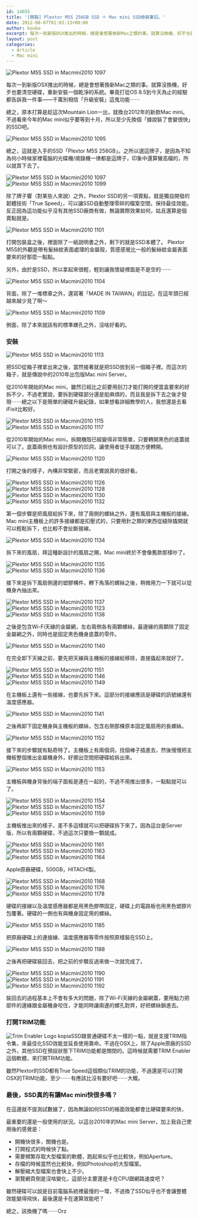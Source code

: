 ```yaml
---
id: 14655
title: '[開箱] Plextor M5S 256GB SSD ＋ Mac mini SSD換裝筆記。'
date: 2012-08-07T01:03:13+00:00
author: kouko
excerpt: 每次一到新版OSX推出的時候，總是會想著換新Mac之類的事。就算沒換機，好歹也要清空硬碟，重新安裝一個乾淨的系統。畢竟打從OS 8.5到今天為止的經驗都告訴我一件事——千萬別相信「升級安裝」這鬼功能⋯⋯
layout: post
categories:
  - Article
  - Mac mini
---
```

<img alt="Plextor M5S SSD in Macmini2010 1097"  src="/img/2012-08-07-plextor_m5s_ssd_in_macmini2010/Plextor_M5S_SSD_in_Macmini2010_1097.jpg"  title="Plextor_M5S_SSD_in_Macmini2010_1097.jpg"  />

每次一到新版OSX推出的時候，總是會想著換新Mac之類的事。就算沒換機，好歹也要清空硬碟，重新安裝一個乾淨的系統。畢竟打從OS 8.5到今天為止的經驗都告訴我一件事&mdash;&mdash;千萬別相信「升級安裝」這鬼功能⋯⋯

總之，原本打算是趁這次Mountain Lion一出，就換台2012年的新款Mac mini。不過看來今年的Mac mini似乎要等到十月，所以至少先換個「據說裝了會變很快」的SSD吧。

<img alt="Plextor M5S SSD in Macmini2010 1095"  src="/img/2012-08-07-plextor_m5s_ssd_in_macmini2010/Plextor_M5S_SSD_in_Macmini2010_1095.jpg" title="Plextor_M5S_SSD_in_Macmini2010_1095.jpg"  />

總之，這就是入手的SSD「Plextor M5S 256GB」。之所以選這牌子，是因為不知為何小時候家裡電腦的光碟機/燒錄機一律都是這牌子，印象中還算蠻高檔的，所以就買下去了。

<img alt="Plextor M5S SSD in Macmini2010 1097"  src="/img/2012-08-07-plextor_m5s_ssd_in_macmini2010/Plextor_M5S_SSD_in_Macmini2010_1097.jpg"  title="Plextor_M5S_SSD_in_Macmini2010_1097.jpg"  /><img alt="Plextor M5S SSD in Macmini2010 1099"  src="/img/2012-08-07-plextor_m5s_ssd_in_macmini2010/Plextor_M5S_SSD_in_Macmini2010_1099.jpg" title="Plextor_M5S_SSD_in_Macmini2010_1099.jpg"  />

除了牌子響（對某些人來說）之外，Plextor SSD的另一項賣點，就是獨自開發的韌體技術「True Speed」，可以讓SSD自動整理零碎的檔案空間，保持最佳效能。反正因為這功能似乎沒有其他SSD廠商有做，無論實際效果如何，姑且還算是個賣點就是。

<img alt="Plextor M5S SSD in Macmini2010 1101"  src="/img/2012-08-07-plextor_m5s_ssd_in_macmini2010/Plextor_M5S_SSD_in_Macmini2010_1101.jpg" title="Plextor_M5S_SSD_in_Macmini2010_1101.jpg"  />

打開包裝盒之後，裡面除了一紙說明書之外，剩下的就是SSD本體了。&nbsp;Plextor M5S的外觀是帶有髮絲紋表面處理的金屬殼，質感感覺比一般的髮絲紋金屬表面要來的好那麼一點點。

另外，由於是SSD，所以拿起來很輕，輕到讓我懷疑裡面是不是空的⋯⋯

<img alt="Plextor M5S SSD in Macmini2010 1104"  src="/img/2012-08-07-plextor_m5s_ssd_in_macmini2010/Plextor_M5S_SSD_in_Macmini2010_1104.jpg" title="Plextor_M5S_SSD_in_Macmini2010_1104.jpg"  />

背面，除了一堆標章之外，還寫著「MADE IN TAIWAN」的註記，在這年頭已經越來越少見了啊～

<img alt="Plextor M5S SSD in Macmini2010 1109"  src="/img/2012-08-07-plextor_m5s_ssd_in_macmini2010/Plextor_M5S_SSD_in_Macmini2010_1109.jpg" title="Plextor_M5S_SSD_in_Macmini2010_1109.jpg"  />

側面，除了本來就該有的標準螺孔之外，沒啥好看的。

### 安裝

<img alt="Plextor M5S SSD in Macmini2010 1113"  src="/img/2012-08-07-plextor_m5s_ssd_in_macmini2010/Plextor_M5S_SSD_in_Macmini2010_1113.jpg" title="Plextor_M5S_SSD_in_Macmini2010_1113.jpg"  />

把SSD從箱子裡拿出來之後，當然接著就是把SSD放到另一個箱子裡。而這次的箱子，就是傳說中的2010年出包版Mac mini Server。

從2010年開始的Mac mini，雖然已經比之前要用刮刀才能打開的便當盒要來的好拆不少，不過老實說，要拆到硬碟部分還是挺麻煩的，而且我是拆下去之後才發現⋯⋯總之以下是簡單的硬碟升級紀錄，如果想看詳細教學的人，我想還是去看iFixit比較好。

<img alt="Plextor M5S SSD in Macmini2010 1115"  src="/img/2012-08-07-plextor_m5s_ssd_in_macmini2010/Plextor_M5S_SSD_in_Macmini2010_1115.jpg"  title="Plextor_M5S_SSD_in_Macmini2010_1115.jpg"  /><img alt="Plextor M5S SSD in Macmini2010 1117"  src="/img/2012-08-07-plextor_m5s_ssd_in_macmini2010/Plextor_M5S_SSD_in_Macmini2010_1117.jpg" title="Plextor_M5S_SSD_in_Macmini2010_1117.jpg"  />

從2010年開始的Mac mini，拆開機殻已經變得非常簡單，只要轉開黑色的底蓋就可以了。底蓋兩側也有設計原型的凹洞，讓使用者徒手就能方便轉開。

<img alt="Plextor M5S SSD in Macmini2010 1120"  src="/img/2012-08-07-plextor_m5s_ssd_in_macmini2010/Plextor_M5S_SSD_in_Macmini2010_1120.jpg" title="Plextor_M5S_SSD_in_Macmini2010_1120.jpg"  />

打開之後的樣子，內構非常緊密，而且老實說真的很好看。&nbsp;

<img alt="Plextor M5S SSD in Macmini2010 1126"  src="/img/2012-08-07-plextor_m5s_ssd_in_macmini2010/Plextor_M5S_SSD_in_Macmini2010_1126.jpg"  title="Plextor_M5S_SSD_in_Macmini2010_1126.jpg"  /><img alt="Plextor M5S SSD in Macmini2010 1128"  src="/img/2012-08-07-plextor_m5s_ssd_in_macmini2010/Plextor_M5S_SSD_in_Macmini2010_1128.jpg"  title="Plextor_M5S_SSD_in_Macmini2010_1128.jpg"  /><img alt="Plextor M5S SSD in Macmini2010 1130"  src="/img/2012-08-07-plextor_m5s_ssd_in_macmini2010/Plextor_M5S_SSD_in_Macmini2010_1130.jpg"  title="Plextor_M5S_SSD_in_Macmini2010_1130.jpg"  /><img alt="Plextor M5S SSD in Macmini2010 1132"  src="/img/2012-08-07-plextor_m5s_ssd_in_macmini2010/Plextor_M5S_SSD_in_Macmini2010_1132.jpg"  title="Plextor_M5S_SSD_in_Macmini2010_1132.jpg"  />

第一個步驟是把風扇給拆下來，除了兩側的螺絲之外，還有風扇與主機板的接線。Mac mini主機板上的許多接線都是扣壓式的，只要用針之類的東西從縫隙撬開就可以輕鬆拆下，也比較不會扯斷接線。

<img alt="Plextor M5S SSD in Macmini2010 1134"  src="/img/2012-08-07-plextor_m5s_ssd_in_macmini2010/Plextor_M5S_SSD_in_Macmini2010_1134.jpg" title="Plextor_M5S_SSD_in_Macmini2010_1134.jpg"  />

拆下來的風扇，拜這種新設計的風扇之賜，Mac mini終於不會像舊款那樣吵了。

<img alt="Plextor M5S SSD in Macmini2010 1135"  src="/img/2012-08-07-plextor_m5s_ssd_in_macmini2010/Plextor_M5S_SSD_in_Macmini2010_1135.jpg"  title="Plextor_M5S_SSD_in_Macmini2010_1135.jpg"  /><img alt="Plextor M5S SSD in Macmini2010 1136"  src="/img/2012-08-07-plextor_m5s_ssd_in_macmini2010/Plextor_M5S_SSD_in_Macmini2010_1136.jpg"  title="Plextor_M5S_SSD_in_Macmini2010_1136.jpg"  />

接下來是拆下風扇側邊的塑膠構件，轉下角落的螺絲之後，稍微用力一下就可以從機身內抽出來。&nbsp;

<img alt="Plextor M5S SSD in Macmini2010 1137"  src="/img/2012-08-07-plextor_m5s_ssd_in_macmini2010/Plextor_M5S_SSD_in_Macmini2010_1137.jpg"  title="Plextor_M5S_SSD_in_Macmini2010_1137.jpg"  /><img alt="Plextor M5S SSD in Macmini2010 1123"  src="/img/2012-08-07-plextor_m5s_ssd_in_macmini2010/Plextor_M5S_SSD_in_Macmini2010_1123.jpg"  title="Plextor_M5S_SSD_in_Macmini2010_1123.jpg"  /><img alt="Plextor M5S SSD in Macmini2010 1138"  src="/img/2012-08-07-plextor_m5s_ssd_in_macmini2010/Plextor_M5S_SSD_in_Macmini2010_1138.jpg" title="Plextor_M5S_SSD_in_Macmini2010_1138.jpg"  />

之後是包含Wi-Fi天線的金屬網，左右兩側各有兩顆螺絲，最邊緣的兩顆除了固定金屬網之外，同時也是固定黑色機身底蓋的零件。

<img alt="Plextor M5S SSD in Macmini2010 1140"  src="/img/2012-08-07-plextor_m5s_ssd_in_macmini2010/Plextor_M5S_SSD_in_Macmini2010_1140.jpg" title="Plextor_M5S_SSD_in_Macmini2010_1140.jpg"  />

在完全卸下天線之前，要先把天線與主機板的接線給移除，直接撬起來就好了。&nbsp;

<img alt="Plextor M5S SSD in Macmini2010 1151"   src="/img/2012-08-07-plextor_m5s_ssd_in_macmini2010/Plextor_M5S_SSD_in_Macmini2010_1151.jpg"  title="Plextor_M5S_SSD_in_Macmini2010_1151.jpg"  /><img alt="Plextor M5S SSD in Macmini2010 1146"  src="/img/2012-08-07-plextor_m5s_ssd_in_macmini2010/Plextor_M5S_SSD_in_Macmini2010_1146.jpg"  title="Plextor_M5S_SSD_in_Macmini2010_1146.jpg"  /><img alt="Plextor M5S SSD in Macmini2010 1149"  src="/img/2012-08-07-plextor_m5s_ssd_in_macmini2010/Plextor_M5S_SSD_in_Macmini2010_1149.jpg"  title="Plextor_M5S_SSD_in_Macmini2010_1149.jpg"  />

在主機板上還有一些接線，也要先拆下來。這部分的接線應該是硬碟的訊號線還有溫度感應器。

<img alt="Plextor M5S SSD in Macmini2010 1141"  src="/img/2012-08-07-plextor_m5s_ssd_in_macmini2010/Plextor_M5S_SSD_in_Macmini2010_1141.jpg" title="Plextor_M5S_SSD_in_Macmini2010_1141.jpg"  />

之後再卸下固定機身與主機板的螺絲，包含右側那棵原本固定風扇用的長螺絲。

<img alt="Plextor M5S SSD in Macmini2010 1152"  src="/img/2012-08-07-plextor_m5s_ssd_in_macmini2010/Plextor_M5S_SSD_in_Macmini2010_1152.jpg" title="Plextor_M5S_SSD_in_Macmini2010_1152.jpg"  />

接下來的步驟就有點奇特了。主機板上有兩個洞，找個棒子插進去，然後慢慢把主機板整個推出金屬機身外，好挪出空間把硬碟給拆出來。

<img alt="Plextor M5S SSD in Macmini2010 1153"  src="/img/2012-08-07-plextor_m5s_ssd_in_macmini2010/Plextor_M5S_SSD_in_Macmini2010_1153.jpg" title="Plextor_M5S_SSD_in_Macmini2010_1153.jpg"  />

主機板與機身背後的端子面板是連在一起的，不過不用推出很多，一點點就可以了。

<img alt="Plextor M5S SSD in Macmini2010 1154"  src="/img/2012-08-07-plextor_m5s_ssd_in_macmini2010/Plextor_M5S_SSD_in_Macmini2010_1154.jpg"  title="Plextor_M5S_SSD_in_Macmini2010_1154.jpg"  /><img alt="Plextor M5S SSD in Macmini2010 1157"  src="/img/2012-08-07-plextor_m5s_ssd_in_macmini2010/Plextor_M5S_SSD_in_Macmini2010_1157.jpg"  title="Plextor_M5S_SSD_in_Macmini2010_1157.jpg"  /><img alt="Plextor M5S SSD in Macmini2010 1159"  src="/img/2012-08-07-plextor_m5s_ssd_in_macmini2010/Plextor_M5S_SSD_in_Macmini2010_1159.jpg"  title="Plextor_M5S_SSD_in_Macmini2010_1159.jpg"  />

主機板推出來的樣子，差不多這樣就可以把硬碟拆下來了。因為這台是Server版，所以有兩顆硬碟，不過這次只要換一顆就成。&nbsp;

<img alt="Plextor M5S SSD in Macmini2010 1161"  src="/img/2012-08-07-plextor_m5s_ssd_in_macmini2010/Plextor_M5S_SSD_in_Macmini2010_1161.jpg"  title="Plextor_M5S_SSD_in_Macmini2010_1161.jpg"  /><img alt="Plextor M5S SSD in Macmini2010 1163"  src="/img/2012-08-07-plextor_m5s_ssd_in_macmini2010/Plextor_M5S_SSD_in_Macmini2010_1163.jpg"  title="Plextor_M5S_SSD_in_Macmini2010_1163.jpg"  /><img alt="Plextor M5S SSD in Macmini2010 1164"  src="/img/2012-08-07-plextor_m5s_ssd_in_macmini2010/Plextor_M5S_SSD_in_Macmini2010_1164.jpg"  title="Plextor_M5S_SSD_in_Macmini2010_1164.jpg"  />

Apple原廠硬碟，500GB，HITACHI製。

<img alt="Plextor M5S SSD in Macmini2010 1168"  src="/img/2012-08-07-plextor_m5s_ssd_in_macmini2010/Plextor_M5S_SSD_in_Macmini2010_1168.jpg"  title="Plextor_M5S_SSD_in_Macmini2010_1168.jpg"  /><img alt="Plextor M5S SSD in Macmini2010 1176"  src="/img/2012-08-07-plextor_m5s_ssd_in_macmini2010/Plextor_M5S_SSD_in_Macmini2010_1176.jpg"  title="Plextor_M5S_SSD_in_Macmini2010_1176.jpg"  /><img alt="Plextor M5S SSD in Macmini2010 1178"  src="/img/2012-08-07-plextor_m5s_ssd_in_macmini2010/Plextor_M5S_SSD_in_Macmini2010_1178.jpg" title="Plextor_M5S_SSD_in_Macmini2010_1178.jpg"  />

硬碟的接線以及溫度感應器都是用黑色膠帶固定，硬碟上的電路板也用黑色塑膠片包覆著。硬碟的一側也有與機身固定用的螺絲。

<img alt="Plextor M5S SSD in Macmini2010 1185"  src="/img/2012-08-07-plextor_m5s_ssd_in_macmini2010/Plextor_M5S_SSD_in_Macmini2010_1185.jpg" title="Plextor_M5S_SSD_in_Macmini2010_1185.jpg"  />

把原廠硬碟上的連接線、溫度感應器等零件按照原樣裝在SSD上。

<img alt="Plextor M5S SSD in Macmini2010 1188"  src="/img/2012-08-07-plextor_m5s_ssd_in_macmini2010/Plextor_M5S_SSD_in_Macmini2010_1188.jpg" title="Plextor_M5S_SSD_in_Macmini2010_1188.jpg"  />

之後再把硬碟裝回去，把之前的步驟反過來做一次就完成了。

<img alt="Plextor M5S SSD in Macmini2010 1190"  src="/img/2012-08-07-plextor_m5s_ssd_in_macmini2010/Plextor_M5S_SSD_in_Macmini2010_1190.jpg"  title="Plextor_M5S_SSD_in_Macmini2010_1190.jpg"  /><img alt="Plextor M5S SSD in Macmini2010 1191"  src="/img/2012-08-07-plextor_m5s_ssd_in_macmini2010/Plextor_M5S_SSD_in_Macmini2010_1191.jpg"  title="Plextor_M5S_SSD_in_Macmini2010_1191.jpg"  /><img alt="Plextor M5S SSD in Macmini2010 1192"  src="/img/2012-08-07-plextor_m5s_ssd_in_macmini2010/Plextor_M5S_SSD_in_Macmini2010_1192.jpg" title="Plextor_M5S_SSD_in_Macmini2010_1192.jpg"  />

裝回去的過程基本上不會有多大的問題，除了Wi-Fi天線的金屬網蓋，要用點力把部件的邊緣跟金屬機身咬住，才能同時讓兩邊的螺孔對齊，好把螺絲鎖進去。

### 打開TRIM功能

<img alt="Trim Enabler Logo kopia"  src="/img/2012-08-07-plextor_m5s_ssd_in_macmini2010/Trim_Enabler_Logo-kopia.png"  title="Trim_Enabler_Logo-kopia.png"  />SSD跟普通硬碟不太一樣的一點，就是支援TRIM指令集，來最佳化SSD效能並延長使用壽命。不過在OSX上，除了Apple原廠的SSD之外，其他SSD在預設狀態下TRIM功能都是關閉的。這時候就需要TRIM Enabler這個軟體，來打開TRIM功能。

雖然Plextor的SSD都有True Speed這個類似TRIM的功能，不過還是可以打開OSX的TRIM功能，至少⋯⋯有應該比沒有要好吧⋯⋯大概。

### 最後，SSD真的有讓Mac mini快很多嗎？

在這邊就不提測試數據了，因為無論如何SSD的帳面效能都會比硬碟要來的快，

最重要的還是一般使用的狀況。以這台2010年的Mac mini Server，加上我自己使用後的感覺是：

  * 開機快很多，關機也是。
  * 打開程式的時候快了點。&nbsp;
  * 需要頻繁存取大型檔案的軟體，跑起來似乎也比較快，例如Aperture。
  * 存檔的時候當然也比較快，例如Photoshop的大型檔案。
  * 解壓縮大型檔案也會快上不少。
  * 瀏覽網頁倒是沒啥變化，這部分主要還是卡在CPU跟網路速度吧？

雖然硬碟可以說是目前電腦系統裡最慢的一環，不過換了SSD似乎也不會讓整體效能變得飛快，最後還是卡在運算效能吧？

總之，該換機了嗎⋯⋯Orz
